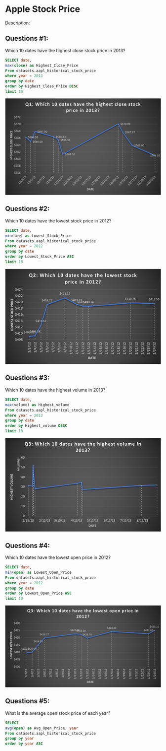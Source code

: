 
# Apple Stock Price
Description:

## Questions #1:
Which 10 dates have the highest close stock price in 2013?
```sql
SELECT date,
max(close) as Highest_Close_Price
From datasets.aapl_historical_stock_price
where year = 2013
group by date
order by Highest_Close_Price DESC
limit 10
```
![datasets_aapl_historical_stock_price](visualizations/q1.png)


## Questions #2:
Which 10 dates have the lowest stock price in 2012?
```sql
SELECT date,
min(low) as Lowest_Stock_Price
From datasets.aapl_historical_stock_price
where year = 2012
group by date
order by Lowest_Stock_Price ASC
limit 10
```
![datasets_aapl_historical_stock_price](visualizations/Q2.png)

## Questions #3:
Which 10 dates have the highest volume in 2013?
```sql
SELECT date,
max(volume) as Highest_volume
From datasets.aapl_historical_stock_price
where year = 2013
group by date
order by Highest_volume DESC
limit 10
```
![datasets_aapl_historical_stock_price](visualizations/Q3.png)

## Questions #4:
Which 10 dates have the lowest open price in 2012?
```sql
SELECT date,
min(open) as Lowest_Open_Price
From datasets.aapl_historical_stock_price
where year = 2012
group by date
order by Lowest_Open_Price ASC
limit 10
```
![datasets_aapl_historical_stock_price](visualizations/Q4.png)

## Questions #5:
What is the average open stock price of each year?
```sql
SELECT
avg(open) as Avg_Open_Price, year
From datasets.aapl_historical_stock_price
group by year
order by year ASC
```

